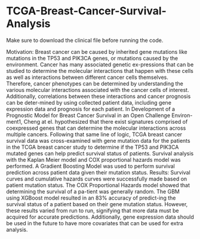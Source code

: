 # TCGA-Breast-Cancer-Survival-Analysis

Make sure to download the clinical file before running the code. 

Motivation: Breast cancer can be caused by inherited gene mutations like mutations in the TP53 and PIK3CA genes, or mutations caused by the environment. Cancer has many associated genetic ex-pressions that can be studied to determine the molecular interactions that happen with these cells as well as interactions between different cancer cells themselves. Therefore, cancer phenotypes can be determined by understanding the various molecular interactions associated with the cancer cells of interest. Additionally, correlations between these interactions and cancer prognosis can be deter-mined by using collected patient data, including gene expression data and prognosis for each patient. In Development of a Prognostic Model for Breast Cancer Survival in an Open Challenge Environ-ment1, Cheng at el. hypothesized that there exist signatures comprised of coexpressed genes that can determine the molecular interactions across multiple cancers. Following that same line of logic, TCGA breast cancer survival data was cross-examined with gene mutation data for the patients in the TCGA breast cancer study to determine if the TP53 and PIK3CA mutated genes can help predict survival status of patients. Survival analysis with the Kaplan Meier model and COX proportional hazards model was performed. A Gradient Boosting Model was used to perform survival prediction across patient data given their mutation status.
Results: Survival curves and cumulative hazards curves were successfully made based on patient mutation status. The COX Proportional Hazards model showed that determining the survival of a pa-tient was generally random. The GBM using XGBoost model resulted in an 83% accuracy of predict-ing the survival status of a patient based on their gene mutation status. However, these results varied from run to run, signifying that more data must be acquired for accurate predictions. Additionally, gene expression data should be used in the future to have more covariates that can be used for extra analysis. 
